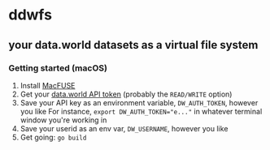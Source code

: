 # ddwfs

## your data.world datasets as a virtual file system

### Getting started (macOS)

1. Install [MacFUSE](https://osxfuse.github.io/)
1. Get your [data.world API token](https://data.world/settings/advanced) (probably the `READ/WRITE` option)
1. Save your API key as an environment variable, `DW_AUTH_TOKEN`, however you like
    For instance, `export DW_AUTH_TOKEN="e..."` in whatever terminal window you're working in
1. Save your userid as an env var, `DW_USERNAME`, however you like
1. Get going: `go build`
